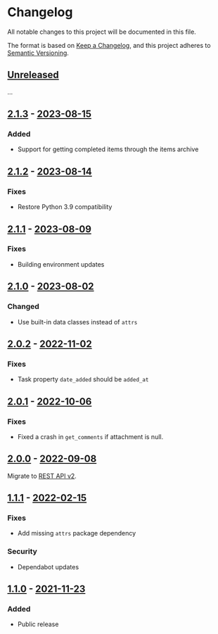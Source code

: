 # Changelog

All notable changes to this project will be documented in this file.

The format is based on [Keep a Changelog](https://keepachangelog.com/en/1.0.0/),
and this project adheres to [Semantic Versioning](https://semver.org/spec/v2.0.0.html).

## [Unreleased]

...

## [2.1.3] - [2023-08-15]

### Added

- Support for getting completed items through the items archive

## [2.1.2] - [2023-08-14]

### Fixes

- Restore Python 3.9 compatibility

## [2.1.1] - [2023-08-09]

### Fixes

- Building environment updates

## [2.1.0] - [2023-08-02]

### Changed

- Use built-in data classes instead of `attrs`

## [2.0.2] - [2022-11-02]

### Fixes

- Task property `date_added` should be `added_at`

## [2.0.1] - [2022-10-06]

### Fixes

- Fixed a crash in `get_comments` if attachment is null.

## [2.0.0] - [2022-09-08]

Migrate to [REST API v2](https://developer.todoist.com/rest/v2/?python).

## [1.1.1] - [2022-02-15]

### Fixes

- Add missing `attrs` package dependency

### Security

- Dependabot updates

## [1.1.0] - [2021-11-23]

### Added

- Public release

[1.1.0]: https://github.com/Doist/todoist-api-python/compare/89fe253bd8d92dd88f00a4e8034d43e512b0546f...v1.1.0
[2021-11-23]: https://pypi.org/project/todoist-api-python/1.1.0/
[1.1.1]: https://github.com/Doist/todoist-api-python/compare/v1.1.0...v1.1.1
[2022-02-15]: https://pypi.org/project/todoist-api-python/1.1.1/
[2.0.0]: https://github.com/Doist/todoist-api-python/compare/v1.1.1...v2.0.0
[2022-09-08]: https://pypi.org/project/todoist-api-python/2.0.0/
[2.0.1]: https://github.com/Doist/todoist-api-python/compare/v2.0.0...v2.0.1
[2022-10-06]: https://pypi.org/project/todoist-api-python/2.0.1/
[2.0.2]: https://github.com/Doist/todoist-api-python/compare/v2.0.1...v2.0.2
[2022-11-02]: https://pypi.org/project/todoist-api-python/2.0.2/
[2.1.0]: https://github.com/Doist/todoist-api-python/compare/v2.0.2...v2.1.0
[2023-08-02]: https://pypi.org/project/todoist-api-python/2.1.0/
[2.1.1]: https://github.com/Doist/todoist-api-python/compare/v2.1.0...v2.1.1
[2023-08-09]: https://pypi.org/project/todoist-api-python/2.1.1/
[2.1.2]: https://github.com/Doist/todoist-api-python/compare/v2.1.1...v2.1.2
[2023-08-14]: https://pypi.org/project/todoist-api-python/2.1.2/
[2.1.3]: https://github.com/Doist/todoist-api-python/compare/v2.1.2...v2.1.3
[2023-08-15]: https://pypi.org/project/todoist-api-python/2.1.3/
[Unreleased]: https://github.com/Doist/todoist-api-python/compare/v2.1.3...main
